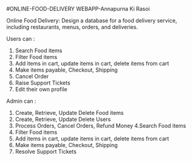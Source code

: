 #ONLINE-FOOD-DELIVERY WEBAPP-Annapurna Ki Rasoi

Online Food Delivery: Design a database for a food delivery service, including restaurants, menus, orders, and deliveries.


 
Users can :
1. Search Food items
2. Filter Food items
3. Add items in cart, update items in cart, delete items from cart
4. Make items payable, Checkout, Shipping
5. Cancel Order
6. Raise Support Tickets
7. Edit their own profile

Admin can :
1. Create, Retrieve, Update Delete Food items
2. Create, Retrieve, Update Delete Users
3. Process Orders, Cancel Orders, Refund Money
4.Search Food items
5. Filter Food items
6. Add items in cart, update items in cart, delete items from cart
7. Make items payable, Checkout, Shipping
8. Resolve Support Tickets

